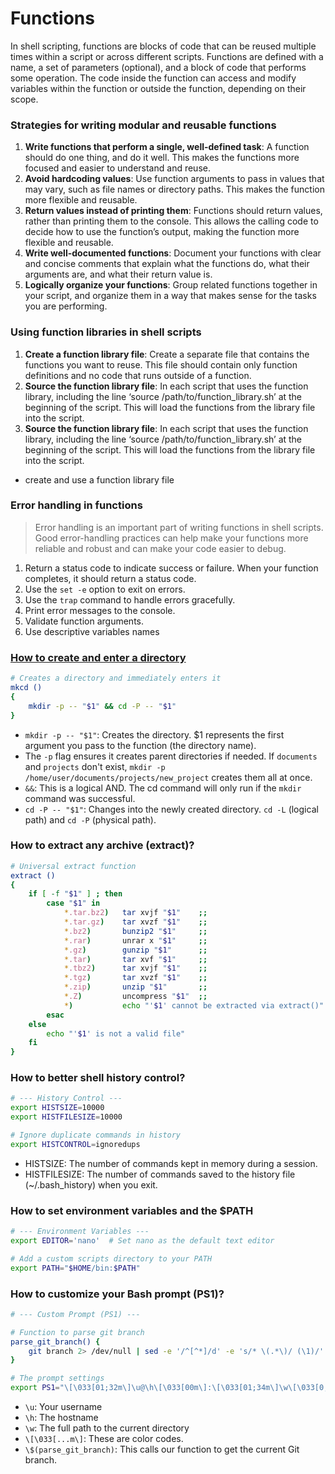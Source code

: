 # Functions
In shell scripting, functions are blocks of code that can be reused multiple times within a script or across different scripts. Functions are defined with a name, a set of parameters (optional), and a block of code that performs some operation. The code inside the function can access and modify variables within the function or outside the function, depending on their scope.

### Strategies for writing modular and reusable functions
1. **Write functions that perform a single, well-defined task**: A function should do one thing, and do it well. This makes the functions more focused and easier to understand and reuse.
2. **Avoid hardcoding values**: Use function arguments to pass in values that may vary, such as file names or directory paths. This makes the function more flexible and reusable.
3. **Return values instead of printing them**: Functions should return values, rather than printing them to the console. This allows the calling code to decide how to use the function’s output, making the function more flexible and reusable.
4. **Write well-documented functions**: Document your functions with clear and concise comments that explain what the functions do, what their arguments are, and what their return value is.
5. **Logically organize your functions**: Group related functions together in your script, and organize them in a way that makes sense for the tasks you are performing.

### Using function libraries in shell scripts
1. **Create a function library file**: Create a separate file that contains the functions you want to reuse. This file should contain only function definitions and no code that runs outside of a function.
2. **Source the function library file**: In each script that uses the function library, including the line ‘source /path/to/function_library.sh’ at the beginning of the script. This will load the functions from the library file into the script.
3. **Source the function library file**: In each script that uses the function library, including the line ‘source /path/to/function_library.sh’ at the beginning of the script. This will load the functions from the library file into the script.

- create and use a function library file

### Error handling in functions
>Error handling is an important part of writing functions in shell scripts. Good error-handling practices can help make your functions more reliable and robust and can make your code easier to debug.
1. Return a status code to indicate success or failure. When your function completes, it should return a status code.
2. Use the `set -e` option to exit on errors.
3. Use the `trap` command to handle errors gracefully.
4. Print error messages to the console.
5. Validate function arguments.
6. Use descriptive variables names

### [How to create and enter a directory](https://www.digitalocean.com/community/tutorials/bashrc-file-in-linux#practical-bashrc-examples)
```bash
# Creates a directory and immediately enters it
mkcd ()
{
    mkdir -p -- "$1" && cd -P -- "$1"
}
```
- `mkdir -p -- "$1"`: Creates the directory. $1 represents the first argument you pass to the function (the directory name).
- The `-p` flag ensures it creates parent directories if needed. If `documents` and `projects` don't exist, `mkdir -p /home/user/documents/projects/new_project` creates them all at once.
- `&&`: This is a logical AND. The cd command will only run if the `mkdir` command was successful.
- `cd -P -- "$1"`: Changes into the newly created directory. `cd -L` (logical path) and `cd -P` (physical path).

### How to extract any archive (extract)?
```bash
# Universal extract function
extract ()
{
    if [ -f "$1" ] ; then
        case "$1" in
            *.tar.bz2)   tar xvjf "$1"    ;;
            *.tar.gz)    tar xvzf "$1"    ;;
            *.bz2)       bunzip2 "$1"     ;;
            *.rar)       unrar x "$1"     ;;
            *.gz)        gunzip "$1"      ;;
            *.tar)       tar xvf "$1"     ;;
            *.tbz2)      tar xvjf "$1"    ;;
            *.tgz)       tar xvzf "$1"    ;;
            *.zip)       unzip "$1"       ;;
            *.Z)         uncompress "$1"  ;;
            *)           echo "'$1' cannot be extracted via extract()" ;;
        esac
    else
        echo "'$1' is not a valid file"
    fi
}
```

### How to better shell history control?
```bash
# --- History Control ---
export HISTSIZE=10000
export HISTFILESIZE=10000

# Ignore duplicate commands in history
export HISTCONTROL=ignoredups
```
- HISTSIZE: The number of commands kept in memory during a session.
- HISTFILESIZE: The number of commands saved to the history file (~/.bash_history) when you exit.

### How to set environment variables and the $PATH
```bash
# --- Environment Variables ---
export EDITOR='nano'  # Set nano as the default text editor

# Add a custom scripts directory to your PATH
export PATH="$HOME/bin:$PATH"
```
### How to customize your Bash prompt (PS1)?
```bash
# --- Custom Prompt (PS1) ---

# Function to parse git branch
parse_git_branch() {
    git branch 2> /dev/null | sed -e '/^[^*]/d' -e 's/* \(.*\)/ (\1)/'
}

# The prompt settings
export PS1="\[\033[01;32m\]\u@\h\[\033[00m\]:\[\033[01;34m\]\w\[\033[0;31m\]\$(parse_git_branch)\[\033[00m\]\$ "
```
- `\u`: Your username
- `\h`: The hostname
- `\w`: The full path to the current directory
- `\[\033[...m\]`: These are color codes.
- `\$(parse_git_branch)`: This calls our function to get the current Git branch.
